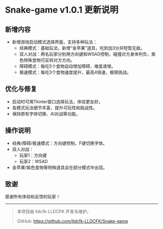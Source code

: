 # Snake-game v1.0.1 更新说明

## 新增内容

- 新增游戏启动模式选择界面，支持多种玩法：
  - 经典模式：基础玩法，新增“金苹果”道具，吃到加3分并短暂无敌。
  - 双人对战：两名玩家分别用方向键和WSAD控制，碰撞对方身体判负，紫色特殊食物可反转对方方向。
  - 障碍模式：每吃5个食物自动增加障碍，难度递增。
  - 极速模式：每吃3个食物速度提升，最高4倍速，极限挑战。

## 优化与修复

- 启动时可用Tkinter窗口选择玩法，体验更友好。
- 各模式玩法细节丰富，提升可玩性和挑战性。
- 保持原有字体切换、AI对战等功能。

## 操作说明

- 经典/障碍/极速模式：方向键控制，F键切换字体。
- 双人对战：
  - 玩家1：方向键
  - 玩家2：WSAD
- 金苹果/紫色食物等特殊道具会在部分模式中出现。

## 致谢

感谢所有体验和反馈的玩家！

---

> 本项目由 lldcfk-LLDCFK 开发与维护。
> 
> GitHub: https://github.com/lldcfk-LLDCFK/Snake-game
